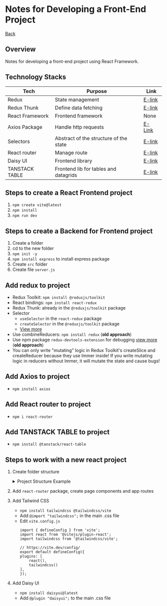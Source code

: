 # Notes for Developing a Front-End Project
[Back](../README.md)

## Overview
Notes for developing a front-end project using React Framework.

## Technology Stacks
Tech | Purpose | Link
---- | ---- | ----
Redux | State management | [E-link](https://redux-toolkit.js.org/introduction/getting-started)
Redux Thunk | Define data fetching | [E-link](https://redux.js.org/usage/writing-logic-thunks)
React Framework | Frontend framework | None
Axios Package | Handle http requests | [E-Link](https://axios-http.com/docs/intro)
Selectors | Abstract of the structure of the state | [E-link](https://redux.js.org/usage/deriving-data-selectors)
React router | Manage route | [E-link](https://reactrouter.com/start/data/installation)
Daisy UI | Frontend library | [E-link]()
TANSTACK TABLE | Frontend lib for tables and datagrids | [E-link](https://tanstack.com/table/latest)


## Steps to create a React Frontend project
1. `npm create vite@latest`
2. `npm install`
3. `npm run dev`

## Steps to create a Backend for Frontend project
1. Create a folder
2. cd to the new folder
3. `npm init -y`
4. `npm install express` to install express package
5. Create `src` folder
6. Create file `server.js`

## Add redux to project
- Redux Toolkit: `npm install @reduxjs/toolkit`
- React bindings: `npm install react-redux`
- Redux Thunk: already in the `@reduxjs/toolkit` package
- Selector
    - `useSelector` in the `react-redux` package
    - `createSelector` in the `@reduxjs/toolkit` package
    - [View more](https://redux.js.org/usage/deriving-data-selectors)
- Use combineReducers: `npm install redux` (__old approach__)
- Use npm package `redux-devtools-extension` for debugging [view more](https://redux.js.org/tutorials/fundamentals/part-4-store#adding-the-devtools-to-the-store) (__old approach__)
- You can only write "mutating" logic in Redux Toolkit's createSlice and createReducer because they use Immer inside! If you write mutating logic in reducers without Immer, it will mutate the state and cause bugs!

## Add Axios to project
- `npm install axios`

## Add React router to project
- `npm i react-router`

## Add TANSTACK TABLE to project
- `npm install @tanstack/react-table`

## Steps to work with a new react project
1. Create folder structure
    <details>

    <summary>Project Structure Example</summary>
    
        my-vite-app/
        ├── public/
        │   └── favicon.svg
        ├── src/
        │   ├── assets/
        │   │   ├── images/
        │   │   └── styles/
        │   │       └── global.css
        │   ├── components/
        │   │   ├── ui/                  # Reusable common UI components
        │   │   │   ├── Button.tsx
        │   │   │   └── Card.tsx
        │   │   ├── layout/              # Site layout parts
        │   │   │   ├── Header.tsx
        │   │   │   └── Footer.tsx
        │   │   └── detail/              # Detail-page-specific components
        │   │       ├── DetailHeader.tsx
        │   │       ├── InfoSection.tsx
        │   │       └── RelatedItems.tsx
        │   ├── pages/
        │   │   ├── Home.tsx
        │   │   ├── About.tsx
        |   │   ├── Dashboard/
        |   │   │   ├── DashboardLayout.tsx    # Shared layout for all dashboard routes
        |   │   │   ├── Overview.tsx           # /dashboard/overview
        |   │   │   ├── Settings.tsx           # /dashboard/settings
        |   │   │   └── index.tsx              # /dashboard (default landing)
        │   │   └── DetailPage.tsx       # Handles dynamic loading based on route param
        │   ├── routes/
        │   │   └── AppRoutes.tsx        # Central place for React Router DOM routes
        │   ├── services/
        │   │   └── api.ts               # Axios or fetch logic
        │   ├── types/
        │   │   └── item.ts              # Custom interfaces/types
        │   ├── utils/
        │   │   ├── formatDate.ts
        │   │   └── constants.ts
        |   ├── store/                       # Central Redux setup
        │   |   ├── index.ts                 # Root store configuration
        │   |   └── rootReducer.ts          # Combine reducers here
        |   ├── features/
        |   │   ├── items/                  # A feature (e.g. items, products, users)
        |   │   │   ├── itemsSlice.ts       # Redux slice (reducers + actions)
        |   │   │   ├── itemsActions.ts     # Thunk async actions
        |   │   │   ├── itemsSelectors.ts   # Selectors for this feature
        |   │   │   └── itemsTypes.ts       # Types/interfaces (optional)
        |   │   └── user/                   # Another feature
        |   │       ├── userSlice.ts
        |   │       ├── userActions.ts
        |   │       ├── userSelectors.ts
        |   │       └── userTypes.ts
        │   ├── App.tsx
        │   ├── main.tsx                 # Entry point for Vite
        │   └── config/
        │       └── env.ts               # Environment variables and config helpers
        ├── .env                         # Environment variables
        ├── vite.config.ts
        ├── tsconfig.json
        ├── package.json
        └── README.md

    </details>

2. Add `react-router` package, create page components and app routes

3. Add Tailwind CSS
    - `npm install tailwindcss @tailwindcss/vite`
    - Add `@import "tailwindcss";` in the main .css file
    - Edit `vite.config.js`
        ```
        import { defineConfig } from 'vite';
        import react from '@vitejs/plugin-react';
        import tailwindcss from '@tailwindcss/vite';

        // https://vite.dev/config/
        export default defineConfig({
        plugins: [
            react(),
            tailwindcss()
        ],
        });
        ```

4. Add Daisy UI
    - `npm install daisyui@latest`
    - Add `@plugin "daisyui";` to the main .css file